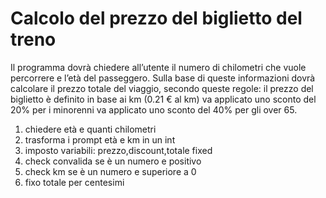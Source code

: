 # Calcolo del prezzo del biglietto del treno

Il programma dovrà chiedere all’utente il numero di chilometri che vuole percorrere e l’età del passeggero.
Sulla base di queste informazioni dovrà calcolare il prezzo totale del viaggio, secondo queste regole:
il prezzo del biglietto è definito in base ai km (0.21 € al km)
va applicato uno sconto del 20% per i minorenni
va applicato uno sconto del 40% per gli over 65.

1. chiedere età e quanti chilometri 
2. trasforma i prompt età e km in un int
3. imposto variabili: prezzo,discount,totale fixed 
4. check convalida se è un numero e positivo 
5. check km se è un numero e superiore a 0
6. fixo totale per centesimi 